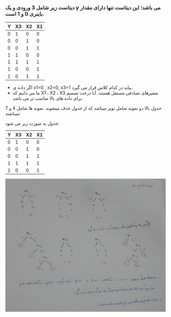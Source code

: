  ### دیتاست زیر شامل 3 ورودی و یک y می باشد؛ این دیتاست تنها دارای مقدار باینری 0 و 1 است.
  
|     Y    |     X3    |     X2    |     X1    |
|----------|-----------|-----------|-----------|
|     0    |     1     |     0     |     0     |
|     0    |     0     |     1     |     0     |
|     0    |     0     |     1     |     1     |
|     1    |     1     |     0     |     0     |
|     1    |     1     |     1     |     1     |
|     1    |     0     |     0     |     1     |
|     1    |     0     |     1     |     1     |
  
  
  - اگر داده ی x1=0 , x2=0, x3=1 بیاید در کدام کلاس قرار می گیرد.
  - ما می دانیم که X1 ، X2 ، X3 متغیرهای تصادفی مستقل هستند. آیا درخت تصمیم برای داده های بالا مناسب تر می باشد.
  
  
جدول بالا دو نمونه شامل نویز میباشد که از جدول حذف میشوند. نمونه ها شامل 4 و 7 میباشند:

   جدول به صورت زیر می شود:
 
  
|     Y    |     X3    |     X2    |     X1    |
|----------|-----------|-----------|-----------|
|     0    |     1     |     0     |     0     |
|     0    |     0     |     1     |     0     |
|     0    |     0     |     1     |     1     |
|     1    |     1     |     1     |     1     |
|     1    |     0     |     0     |     1     |


![3](3.png)
